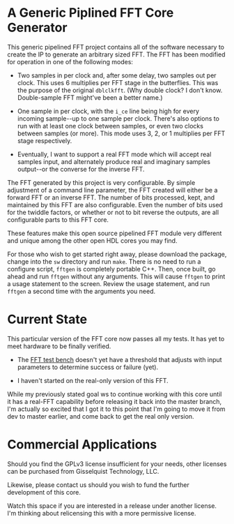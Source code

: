 # A Generic Piplined FFT Core Generator

This generic pipelined FFT project contains all of the software necessary to
create the IP to generate an arbitrary sized FFT.  The FFT has been modified
for operation in one of the following modes:

- Two samples in per clock and, after some delay, two samples out per clock.
  This uses 6 multiplies per FFT stage in the butterflies.  This was the purpose
  of the original `dblclkfft`.  (Why double clock?  I don't know.  Double-sample
  FFT might've been a better name.)

- One sample in per clock, with the `i_ce` line being high for every incoming
  sample--up to one sample per clock.  There's also options to run with at
  least one clock between samples, or even two clocks between samples (or more).
  This mode uses 3, 2, or 1 multiplies per FFT stage respectively.

- Eventually, I want to support a real FFT mode which will accept real samples
  input, and alternately produce real and imaginary samples output--or the
  converse for the inverse FFT.

The FFT generated by this project is very configurable.  By simple adjustment
of a command line parameter, the FFT created will either be a forward FFT or an
inverse FFT.  The number of bits processed, kept, and maintained by this
FFT are also configurable.  Even the number of bits used for the twiddle
factors, or whether or not to bit reverse the outputs, are all configurable
parts to this FFT core.

These features make this open source pipelined FFT module very different
and unique among the other open HDL cores you may find.

For those who wish to get started right away, please download the package,
change into the ``sw`` directory and run ``make``.  There is no need to
run a configure script, ``fftgen`` is completely portable C++.  Then, once
built, go ahead and run ``fftgen`` without any arguments.  This will cause
``fftgen`` to print a usage statement to the screen.  Review the usage
statement, and run ``fftgen`` a second time with the arguments you need.

# Current State

This particular version of the FFT core now passes all my tests.  It has
yet to meet hardware to be finally verified.

- The [FFT test bench](bench/cpp/fft_tb.cpp) doesn't yet have a threshold that
  adjusts with input parameters to determine success or failure (yet).

- I haven't started on the real-only version of this FFT.

While my previously stated goal ws to continue working with this core until it
has a real-FFT capability before releasing it back into the master branch,
I'm actually so excited that I got it to this point that I'm going to move
it from dev to master earlier, and come back to get the real only version.

# Commercial Applications

Should you find the GPLv3 license insufficient for your needs, other licenses
can be purchased from Gisselquist Technology, LLC.

Likewise, please contact us should you wish to fund the further development
of this core.

Watch this space if you are interested in a release under another license.
I'm thinking about relicensing this with a more permissive license.
